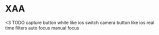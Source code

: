 # XAA
&lt;3
TODO
capture button white like ios
switch camera button like ios
real time filters
auto focus
manual focus
